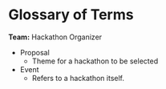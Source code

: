# Glossary of Terms

**Team:** Hackathon Organizer

- Proposal
  - Theme for a hackathon to be selected
- Event
  - Refers to a hackathon itself.
